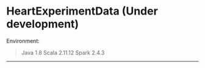 # HeartExperimentData (Under development)
Environment:

> Java 1.8
> Scala 2.11.12
> Spark 2.4.3

****************************************

